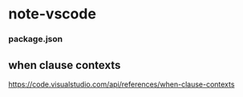 # note-vscode

### package.json

## when clause contexts

https://code.visualstudio.com/api/references/when-clause-contexts
